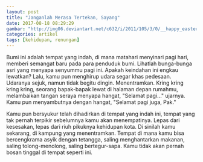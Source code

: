 ```yaml
---
layout: post
title: "Janganlah Merasa Tertekan, Sayang"
date: 2017-08-18 08:29:29
gambar: "http://img06.deviantart.net/c632/i/2011/105/3/0/__happy_easter___by_ih8m0r0nz-d3e22eu.png"
categories: artikel
tags: [kehidupan, renungan]
---
```


Bumi ini adalah tempat yang indah, di mana matahari menyinari pagi hari, memberi semangat baru pada para penduduk bumi. Lihatlah bunga-bunga asri yang menyapa senyummu pagi ini. Apakah keindahan ini engkau lewatkan? Lalu, kamu pun menghirup udara segar khas pedesaan. Udaranya sejuk, namun tidak begitu dingin. Menentramkan. Kring kring kring kring, seorang bapak-bapak lewat di halaman depan rumahmu, melambaikan tangan seraya menyapa hangat, "Selamat pagi..." ujarnya. Kamu pun menyambutnya dengan hangat, "Selamat pagi juga, Pak."

Kamu pun bersyukur telah dihadirkan di tempat yang indah ini, tempat yang tak pernah terpikir sebelumnya kamu akan menempatinya. Lepas dari kesesakan, lepas dari riuh pikuknya kehidupan kota. Di sinilah kamu sekarang, di kampung yang menentramkan. Tempat di mana kamu bisa bercengkrama asyik dengan tetangga, saling menghantarkan makanan, saling tolong-menolong, saling bertegur-sapa. Kamu tidak akan pernah bosan tinggal di tempat seperti ini.